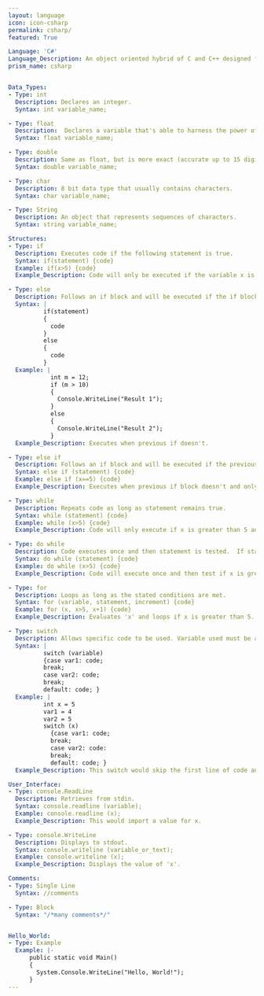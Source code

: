 ```yaml
---
layout: language
icon: icon-csharp
permalink: csharp/
featured: True

Language: 'C#'
Language_Description: An object oriented hybrid of C and C++ designed for Windows development.
prism_name: csharp


Data_Types:
- Type: int
  Description: Declares an integer.
  Syntax: int variable_name;

- Type: float
  Description:  Declares a variable that's able to harness the power of decimals (accurate up to 7 digits).
  Syntax: float variable_name;

- Type: double
  Description: Same as float, but is more exact (accurate up to 15 digits).
  Syntax: double variable_name;

- Type: char
  Description: 8 bit data type that usually contains characters.
  Syntax: char variable_name;

- Type: String
  Description: An object that represents sequences of characters.
  Syntax: string variable_name;

Structures:
- Type: if
  Description: Executes code if the following statement is true.
  Syntax: if(statement) {code}
  Example: if(x>5) {code}
  Example_Description: Code will only be executed if the variable x is greater than 5.

- Type: else
  Description: Follows an if block and will be executed if the if block isn't.
  Syntax: |
          if(statement)
          {
            code
          }
          else
          {
            code
          }
  Example: |
            int m = 12;
            if (m > 10)
            {
              Console.WriteLine("Result 1");
            }
            else
            {
              Console.WriteLine("Result 2");
            }
  Example_Description: Executes when previous if doesn't.

- Type: else if
  Description: Follows an if block and will be executed if the previous if block wasn't executed and the new parameters are met.
  Syntax: else if (statement) {code}
  Example: else if (x==5) {code}
  Example_Description: Executes when previous if block doesn't and only if x equals 5.

- Type: while
  Description: Repeats code as long as statement remains true.
  Syntax: while (statement) {code}
  Example: while (x>5) {code}
  Example_Description: Code will only execute if x is greater than 5 and will keep looping until x isn't greater than 5.

- Type: do while
  Description: Code executes once and then statement is tested.  If statement remains true the do while will keep looping.
  Syntax: do while (statement) {code}
  Example: do while (x>5) {code}
  Example_Description: Code will execute once and then test if x is greater than 5.  If it is then it'll loop, if not it'll move on.

- Type: for
  Description: Loops as long as the stated conditions are met.
  Syntax: for (variable, statement, increment) {code}
  Example: for (x, x>5, x+1) {code}
  Example_Description: Evaluates 'x' and loops if x is greater than 5.  After each execution the value of x will increase by '+1'.

- Type: switch
  Description: Allows specific code to be used. Variable used must be an integer and the 'vars' must be constant. The switch will jump to the first case that's equal to your stated variable and do the rest of the codes from there (so it'll skip everything before the first case used).  If none of the cases are equal to your variable then it'll only execute the last section of code (the code following 'default').
  Syntax: |
          switch (variable)
          {case var1: code;
          break;
          case var2: code;
          break;
          default: code; }
  Example: |
          int x = 5
          var1 = 4
          var2 = 5
          switch (x)
            {case var1: code;
            break;
            case var2: code:
            break;
            default: code; }
  Example_Description: This switch would skip the first line of code and execute everything after that.

User_Interface:
- Type: console.ReadLine
  Description: Retrieves from stdin.
  Syntax: console.readline (variable);
  Example: console.readline (x);
  Example_Description: This would import a value for x.

- Type: console.WriteLine
  Description: Displays to stdout.
  Syntax: console.writeline (variable_or_text);
  Example: console.writeline (x);
  Example_Description: Displays the value of 'x'.

Comments:
- Type: Single Line
  Syntax: //comments

- Type: Block
  Syntax: "/*many comments*/"


Hello_World:
- Type: Example
  Example: |-
      public static void Main()
      {
        System.Console.WriteLine("Hello, World!");
      }
---
```

